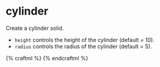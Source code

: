 # cylinder

Create a cylinder solid.

* `height` controls the height of the cylinder (default = 10).
* `radius` controls the radius of the cylinder (default = 5).

{% craftml %}
<row spacing="10">
  <cylinder radius="5"/>
  <cylinder radius="10"/>
  <cylinder radius="15" height="20"/>
</row>
{% endcraftml %}

